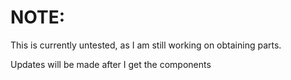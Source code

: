 # NOTE:
This is currently untested, as I am still working on obtaining parts. 

Updates will be made after I get the components
